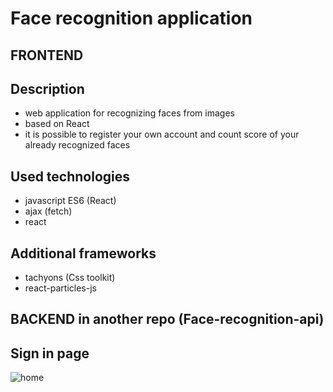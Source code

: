 # Face recognition application 
## FRONTEND


## Description
- web application for recognizing faces from images
- based on React
- it is possible to register your own account and count score of your already recognized faces

## Used technologies
- javascript ES6 (React)
- ajax (fetch)
- react

## Additional frameworks
- tachyons (Css toolkit)
- react-particles-js

## BACKEND in another repo (Face-recognition-api)

## Sign in page
![home](https://user-images.githubusercontent.com/45901583/63957516-d0442280-ca88-11e9-8698-d7ae2a839b91.PNG)
